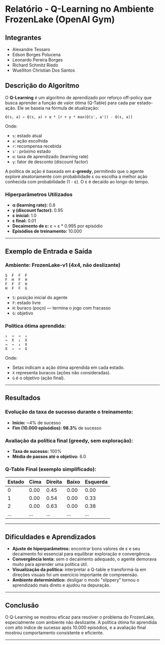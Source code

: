 
# Relatório - Q-Learning no Ambiente FrozenLake (OpenAI Gym)

## Integrantes
- Alexandre Tessaro
- Edson Borges Polucena
- Leonardo Pereira Borges
- Richard Schmitz Riedo
- Wuelliton Christian Dos Santos

## Descrição do Algoritmo

O **Q-Learning** é um algoritmo de aprendizado por reforço off-policy que busca aprender a função de valor ótima (Q-Table) para cada par estado-ação. Ele se baseia na fórmula de atualização:

```
Q(s, a) ← Q(s, a) + α * [r + γ * max(Q(s', a')) - Q(s, a)]
```

Onde:
- `s`: estado atual  
- `a`: ação escolhida  
- `r`: recompensa recebida  
- `s'`: próximo estado  
- `α`: taxa de aprendizado (learning rate)  
- `γ`: fator de desconto (discount factor)

A política de ação é baseada em **ε-greedy**, permitindo que o agente explore aleatoriamente com probabilidade ε ou escolha a melhor ação conhecida com probabilidade (1 - ε). O ε é decaído ao longo do tempo.

### Hiperparâmetros Utilizados
- **α (learning rate):** 0.8  
- **γ (discount factor):** 0.95  
- **ε inicial:** 1.0  
- **ε final:** 0.01  
- **Decaimento de ε:** ε = ε * 0.995 por episódio  
- **Episódios de treinamento:** 10.000

---

## Exemplo de Entrada e Saída

### Ambiente: FrozenLake-v1 (4x4, não deslizante)
```
S  F  F  F  
F  H  F  H  
F  F  F  H  
H  F  F  G  
```
- `S`: posição inicial do agente  
- `F`: estado livre  
- `H`: buraco (poço) — termina o jogo com fracasso  
- `G`: objetivo

### Política ótima aprendida:
```
↓  →  →  ↓  
→  X  ↓  X  
→  →  ↓  X  
X  →  →  G  
```

Onde:
- Setas indicam a ação ótima aprendida em cada estado.  
- `X` representa buracos (ações não consideradas).  
- `G` é o objetivo (ação final).

---

## Resultados

### Evolução da taxa de sucesso durante o treinamento:
- **Início:** ~4% de sucesso
- **Fim (10.000 episódios):** **98.3%** de sucesso

### Avaliação da política final (greedy, sem exploração):
- **Taxa de sucesso:** 100%
- **Média de passos até o objetivo:** 6.0

### Q-Table Final (exemplo simplificado):

| Estado | Cima | Direita | Baixo | Esquerda |
|--------|------|---------|-------|----------|
| 0      | 0.00 | 0.45    | 0.00  | 0.00     |
| 1      | 0.00 | 0.54    | 0.00  | 0.33     |
| 2      | 0.00 | 0.63    | 0.00  | 0.38     |
| ...    | ...  | ...     | ...   | ...      |

---

## Dificuldades e Aprendizados

- **Ajuste de hiperparâmetros:** encontrar bons valores de ε e seu decaimento foi essencial para equilibrar exploração e convergência.
- **Convergência lenta:** sem o decaimento adequado, o agente demorava muito para aprender uma política útil.
- **Visualização da política:** interpretar a Q-table e transformá-la em direções visuais foi um exercício importante de compreensão.
- **Ambiente determinístico:** desligar o modo "slippery" tornou o aprendizado mais direto e ajudou na depuração.

---

## Conclusão

O Q-Learning se mostrou eficaz para resolver o problema do FrozenLake, especialmente com ambiente não deslizante. A política ótima foi aprendida com alto índice de sucesso após 10.000 episódios, e a avaliação final mostrou comportamento consistente e eficiente.

---
